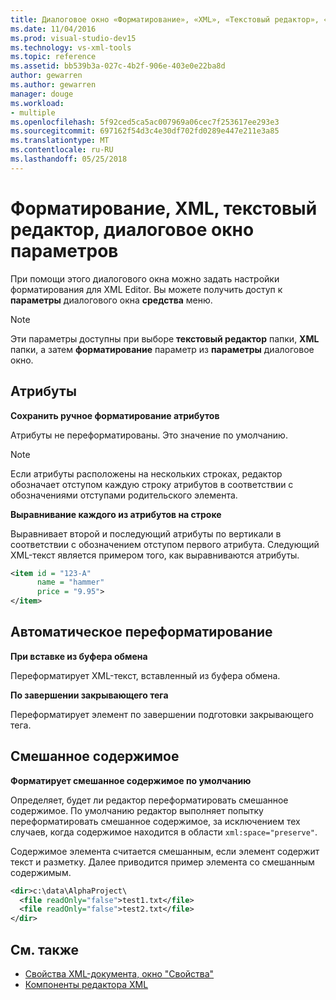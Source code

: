 ```yaml
---
title: Диалоговое окно «Форматирование», «XML», «Текстовый редактор», «Свойства»
ms.date: 11/04/2016
ms.prod: visual-studio-dev15
ms.technology: vs-xml-tools
ms.topic: reference
ms.assetid: bb539b3a-027c-4b2f-906e-403e0e22ba8d
author: gewarren
ms.author: gewarren
manager: douge
ms.workload:
- multiple
ms.openlocfilehash: 5f92ced5ca5ac007969a06cec7f253617ee293e3
ms.sourcegitcommit: 697162f54d3c4e30df702fd0289e447e211e3a85
ms.translationtype: MT
ms.contentlocale: ru-RU
ms.lasthandoff: 05/25/2018
---
```

# <a name="formatting-xml-text-editor-options-dialog-box"></a>Форматирование, XML, текстовый редактор, диалоговое окно параметров

При помощи этого диалогового окна можно задать настройки форматирования для XML Editor. Вы можете получить доступ к **параметры** диалогового окна **средства** меню.

> [!NOTE]
> Эти параметры доступны при выборе **текстовый редактор** папки, **XML** папки, а затем **форматирование** параметр из **параметры** диалоговое окно.

## <a name="attributes"></a>Атрибуты
 **Сохранить ручное форматирование атрибутов**

 Атрибуты не переформатированы. Это значение по умолчанию.

> [!NOTE]
> Если атрибуты расположены на нескольких строках, редактор обозначает отступом каждую строку атрибутов в соответствии с обозначениями отступами родительского элемента.

 **Выравнивание каждого из атрибутов на строке**

 Выравнивает второй и последующий атрибуты по вертикали в соответствии с обозначением отступом первого атрибута. Следующий XML-текст является примером того, как выравниваются атрибуты.

```xml
<item id = "123-A"
      name = "hammer"
      price = "9.95">
</item>
```

## <a name="auto-reformat"></a>Автоматическое переформатирование
 **При вставке из буфера обмена**

 Переформатирует XML-текст, вставленный из буфера обмена.

 **По завершении закрывающего тега**

 Переформатирует элемент по завершении подготовки закрывающего тега.

## <a name="mixed-content"></a>Смешанное содержимое
 **Форматирует смешанное содержимое по умолчанию**

 Определяет, будет ли редактор переформатировать смешанное содержимое. По умолчанию редактор выполняет попытку переформатировать смешанное содержимое, за исключением тех случаев, когда содержимое находится в области `xml:space="preserve"`.

 Содержимое элемента считается смешанным, если элемент содержит текст и разметку. Далее приводится пример элемента со смешанным содержимым.

```xml
<dir>c:\data\AlphaProject\
  <file readOnly="false">test1.txt</file>
  <file readOnly="false">test2.txt</file>
</dir>
```

## <a name="see-also"></a>См. также

- [Свойства XML-документа, окно "Свойства"](../xml-tools/xml-document-properties-properties-window.md)
- [Компоненты редактора XML](../xml-tools/xml-editor-components.md)
